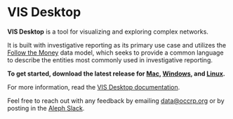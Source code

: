 # VIS Desktop

**VIS Desktop** is a tool for visualizing and exploring complex networks.

It is built with investigative reporting as its primary use case and utilizes the [Follow the Money](https://github.com/alephdata/followthemoney) data model, which seeks to provide a common language to describe the entities most commonly used in investigative reporting.

**To get started, download the latest release for [Mac](https://github.com/alephdata/visdesktop/releases/latest/download/VIS-Desktop.dmg), [Windows](https://github.com/alephdata/visdesktop/releases/latest/download/VIS-Desktop.exe), and [Linux](https://github.com/alephdata/visdesktop/releases/latest/download/@alephdata.visdesktop.tar.gz).**

For more information, read the [VIS Desktop documentation](https://docs.alephdata.org/guide/vis-desktop).

Feel free to reach out with any feedback by emailing data@occrp.org or by posting in the [Aleph Slack](https://alephdata.slack.com).
